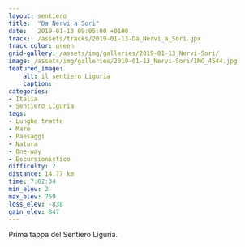 ```yaml
---
layout: sentiero
title:  "Da Nervi a Sori"
date:   2019-01-13 09:05:00 +0100
track:  /assets/tracks/2019-01-13-Da_Nervi_a_Sori.gpx
track_color: green
grid-gallery: /assets/img/galleries/2019-01-13_Nervi-Sori/
image: /assets/img/galleries/2019-01-13_Nervi-Sori/IMG_4544.jpg
featured_image:
    alt: il sentiero Liguria
    caption:
categories:
- Italia
- Sentiero Liguria
tags:
- Lunghe tratte
- Mare
- Paesaggi
- Natura
- One-way
- Escursionistico
difficulty: 2
distance: 14.77 km
time: 7:02:34
min_elev: 2
max_elev: 759
loss_elev: -838
gain_elev: 847
---
```


Prima tappa del Sentiero Liguria.
